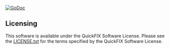 [![GoDoc](https://godoc.org/github.com/terracefi/tag?status.png)](https://godoc.org/github.com/terracefi/tag)

Licensing
---------

This software is available under the QuickFIX Software License. Please see the [LICENSE.txt](https://github.com/terracefi/quickfix/blob/master/LICENSE.txt) for the terms specified by the QuickFIX Software License.
